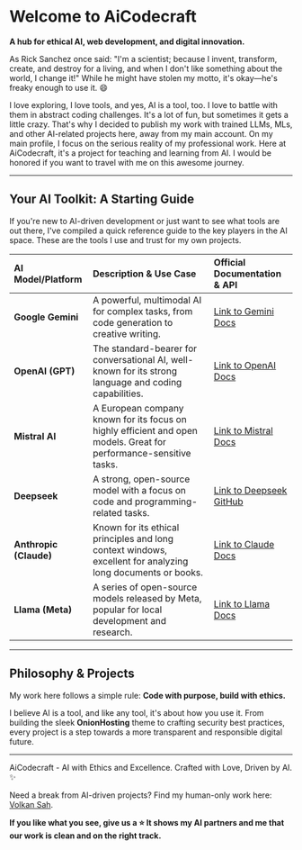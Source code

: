 # Welcome to AiCodecraft

**A hub for ethical AI, web development, and digital innovation.**

As Rick Sanchez once said: "I'm a scientist; because I invent, transform, create, and destroy for a living, and when I don't like something about the world, I change it\!" While he might have stolen my motto, it's okay—he's freaky enough to use it. 😄

I love exploring, I love tools, and yes, AI is a tool, too. I love to battle with them in abstract coding challenges. It's a lot of fun, but sometimes it gets a little crazy. That's why I decided to publish my work with trained LLMs, MLs, and other AI-related projects here, away from my main account. On my main profile, I focus on the serious reality of my professional work. Here at AiCodecraft, it's a project for teaching and learning from AI. I would be honored if you want to travel with me on this awesome journey.

-----

## Your AI Toolkit: A Starting Guide

If you're new to AI-driven development or just want to see what tools are out there, I've compiled a quick reference guide to the key players in the AI space. These are the tools I use and trust for my own projects.

| AI Model/Platform | Description & Use Case | Official Documentation & API |
| :--- | :--- | :--- |
| **Google Gemini** | A powerful, multimodal AI for complex tasks, from code generation to creative writing. | [Link to Gemini Docs](https://ai.google.dev/docs) |
| **OpenAI (GPT)** | The standard-bearer for conversational AI, well-known for its strong language and coding capabilities. | [Link to OpenAI Docs](https://platform.openai.com/docs/introduction) |
| **Mistral AI** | A European company known for its focus on highly efficient and open models. Great for performance-sensitive tasks. | [Link to Mistral Docs](https://docs.mistral.ai/) |
| **Deepseek** | A strong, open-source model with a focus on code and programming-related tasks. | [Link to Deepseek GitHub](https://github.com/deepseek-ai) |
| **Anthropic (Claude)** | Known for its ethical principles and long context windows, excellent for analyzing long documents or books. | [Link to Claude Docs](https://docs.anthropic.com/) |
| **Llama (Meta)** | A series of open-source models released by Meta, popular for local development and research. | [Link to Llama Docs](https://www.google.com/search?q=https://llama.meta.com/llama3) |

-----

## Philosophy & Projects

My work here follows a simple rule: **Code with purpose, build with ethics.**

I believe AI is a tool, and like any tool, it's about how you use it. From building the sleek **OnionHosting** theme to crafting security best practices, every project is a step towards a more transparent and responsible digital future.

-----

AiCodecraft - AI with Ethics and Excellence.
Crafted with Love, Driven by AI. ✨

Need a break from AI-driven projects? Find my human-only work here: [Volkan Sah](https://www.google.com/search?q=https://volkan.github.io).

**If you like what you see, give us a :star: It shows my AI partners and me that our work is clean and on the right track.**
